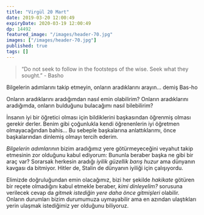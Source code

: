 ```yaml
---
title: "Virgül 20 Mart"
date: 2019-03-20 12:00:49
expiryDate: 2020-03-19 12:00:49
dp: 14492
featured_image: "/images/header-70.jpg"
images: ["/images/header-70.jpg"]
published: true
tags: []
---
```




> “Do not seek to follow in the footsteps of the wise. Seek what they sought.” -
> Basho

Bilgelerin adımlarını takip etmeyin, onların aradıklarını arayın... demiş Bas-ho

Onların aradıklarını aradığımdan nasıl emin olabilirim? Onların aradıklarını
aradığımda, onların bulduğunu bulacağımı nasıl bilebilirim? 

İnsanın iyi bir öğretici olması için bildiklerini başkasından öğrenmiş olması
gerekir derler. Benim gibi çoğunlukla kendi öğrenenlerin iyi öğretmen
olmayacağından bahis... Bu sebeple başkalarına anlattıklarımı, önce
başkalarından dinlemiş olmayı tercih ederim.

*Bilgelerin adımlarının* bizim aradığımız yere götürmeyeceğini veyahut takip
etmesinin zor olduğunu kabul ediyorum: Bununla beraber başka ne gibi bir araç
var? Sorarsak herkesin aradığı *iyilik güzellik barış huzur* ama dünyanın
kavgası da bitmiyor. Hitler de, Stalin de dünyanın iyiliği için çalışıyordu.

Elimizde doğruluğundan emin olacağımız, bizi her şekilde *hakikate* götüren bir
reçete olmadığını kabul etmekle beraber, *kimi dinleyelim?* sorusuna verilecek
cevap da *gitmek istediğin yere daha önce gitmişleri* olabilir. Onların
durumları bizim durumumuza uymayabilir ama en azından ulaştıkları yerin ulaşmak
istediğimiz yer olduğunu biliyoruz.

